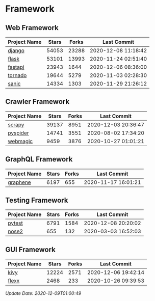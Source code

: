 # Framework

## Web Framework
| Project Name | Stars | Forks | Last Commit |
| ------------ | ----- | ----- | ----------- |
| [django](https://github.com/django/django) | 54053 | 23288 | 2020-12-08 11:18:42 |
| [flask](https://github.com/pallets/flask) | 53101 | 13993 | 2020-11-24 02:51:40 |
| [fastapi](https://github.com/tiangolo/fastapi) | 23943 | 1644 | 2020-12-06 08:36:00 |
| [tornado](https://github.com/tornadoweb/tornado) | 19644 | 5279 | 2020-11-03 02:28:30 |
| [sanic](https://github.com/huge-success/sanic) | 14334 | 1303 | 2020-11-29 21:26:12 |

## Crawler Framework
| Project Name | Stars | Forks | Last Commit |
| ------------ | ----- | ----- | ----------- |
| [scrapy](https://github.com/scrapy/scrapy) | 39137 | 8951 | 2020-12-03 20:36:47 |
| [pyspider](https://github.com/binux/pyspider) | 14741 | 3551 | 2020-08-02 17:34:20 |
| [webmagic](https://github.com/code4craft/webmagic) | 9459 | 3876 | 2020-10-27 01:01:21 |

## GraphQL Framework
| Project Name | Stars | Forks | Last Commit |
| ------------ | ----- | ----- | ----------- |
| [graphene](https://github.com/graphql-python/graphene) | 6197 | 655 | 2020-11-17 16:01:21 |

## Testing Framework
| Project Name | Stars | Forks | Last Commit |
| ------------ | ----- | ----- | ----------- |
| [pytest](https://github.com/pytest-dev/pytest) | 6791 | 1584 | 2020-12-08 20:20:02 |
| [nose2](https://github.com/nose-devs/nose2) | 655 | 132 | 2020-03-03 16:52:03 |

## GUI Framework
| Project Name | Stars | Forks | Last Commit |
| ------------ | ----- | ----- | ----------- |
| [kivy](https://github.com/kivy/kivy) | 12224 | 2571 | 2020-12-06 19:42:14 |
| [flexx](https://github.com/flexxui/flexx) | 2468 | 233 | 2020-10-26 09:39:53 |

*Update Date: 2020-12-09T01:00:49*